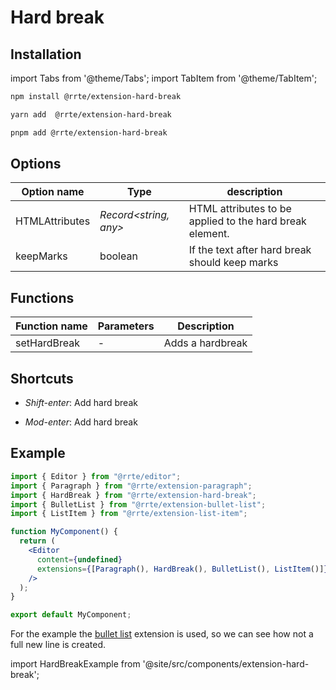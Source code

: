 # Hard break

## Installation

import Tabs from '@theme/Tabs';
import TabItem from '@theme/TabItem';

<Tabs>
  <TabItem value="npm" label="npm" default>

```bash
npm install @rrte/extension-hard-break
```

  </TabItem>
  <TabItem value="yarn" label="yarn">

```bash
yarn add  @rrte/extension-hard-break
```

  </TabItem>
  <TabItem value="pnpm" label="pnpm">

```bash
pnpm add @rrte/extension-hard-break
```

  </TabItem>
</Tabs>

## Options

| Option name    | Type                  | description                                              |
| -------------- | --------------------- | -------------------------------------------------------- |
| HTMLAttributes | _Record<string, any>_ | HTML attributes to be applied to the hard break element. |
| keepMarks      | boolean               | If the text after hard break should keep marks           |

## Functions

| Function name | Parameters | Description      |
| ------------- | ---------- | ---------------- |
| setHardBreak  | -          | Adds a hardbreak |

## Shortcuts

- _Shift-enter_: Add hard break

- _Mod-enter_: Add hard break

## Example

```jsx
import { Editor } from "@rrte/editor";
import { Paragraph } from "@rrte/extension-paragraph";
import { HardBreak } from "@rrte/extension-hard-break";
import { BulletList } from "@rrte/extension-bullet-list";
import { ListItem } from "@rrte/extension-list-item";

function MyComponent() {
  return (
    <Editor
      content={undefined}
      extensions={[Paragraph(), HardBreak(), BulletList(), ListItem()]}
    />
  );
}

export default MyComponent;
```

For the example the [bullet list](bullet-list) extension is used, so we can see how not a full new line is created.

import HardBreakExample from '@site/src/components/extension-hard-break';

<HardBreakExample />
